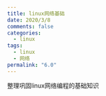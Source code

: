 ```yaml
---
title: linux网络基础
date: 2020/3/8
comments: false
categories:
  - linux
tags:
  - linux
  - 网络
permalink: "6.0"
---
```


整理巩固linux网络编程的基础知识
